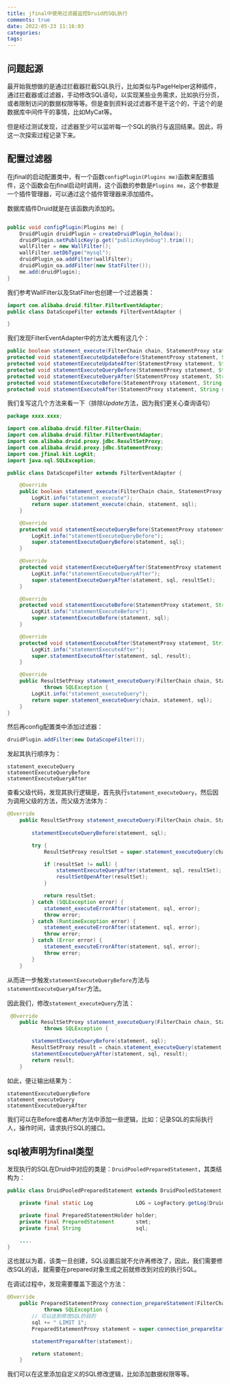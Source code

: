 ```yaml
---
title: jfinal中使用过滤器监控Druid的SQL执行
comments: true
date: 2022-05-23 11:16:03
categories:
tags:
---
```


## 问题起源

最开始我想做的是通过拦截器拦截SQL执行，比如类似与PageHelper这种插件，通过拦截器或过滤器，手动修改SQL语句，以实现某些业务需求，比如执行分页，或者限制访问的数据权限等等。但是查到资料说过滤器不是干这个的，干这个的是数据库中间件干的事情，比如MyCat等。

但是经过测试发现，过滤器至少可以监听每一个SQL的执行与返回结果。因此，将这一次探索过程记录下来。

## 配置过滤器

在jfinal的启动配置类中，有一个函数`configPlugin(Plugins me)`函数来配置插件，这个函数会在jfinal启动时调用，这个函数的参数是`Plugins me`，这个参数是一个插件管理器，可以通过这个插件管理器来添加插件。

数据库插件Druid就是在该函数内添加的。

```java

public void configPlugin(Plugins me) {
    DruidPlugin druidPlugin = createDruidPlugin_holdoa();
    druidPlugin.setPublicKey(p.get("publicKeydebug").trim());
    wallFilter = new WallFilter();
    wallFilter.setDbType("mysql");
    druidPlugin_oa.addFilter(wallFilter);
    druidPlugin_oa.addFilter(new StatFilter());
    me.add(druidPlugin);
}

```

我们参考WallFilter以及StatFilter也创建一个过滤器类：


```java
import com.alibaba.druid.filter.FilterEventAdapter;
public class DataScopeFilter extends FilterEventAdapter {

}

```

我们发现FilterEventAdapter中的方法大概有这几个：

```java
public boolean statement_execute(FilterChain chain, StatementProxy statement, String sql) throws SQLException {...}
protected void statementExecuteUpdateBefore(StatementProxy statement, String sql) {...}
protected void statementExecuteUpdateAfter(StatementProxy statement, String sql, int updateCount) {...}
protected void statementExecuteQueryBefore(StatementProxy statement, String sql) {...}
protected void statementExecuteQueryAfter(StatementProxy statement, String sql, ResultSetProxy resultSet) {...}
protected void statementExecuteBefore(StatementProxy statement, String sql) {...}
protected void statementExecuteAfter(StatementProxy statement, String sql, boolean result) {...}
```

我们复写这几个方法来看一下（排除*Update*方法，因为我们更关心查询语句）

```java
package xxxx.xxxx;

import com.alibaba.druid.filter.FilterChain;
import com.alibaba.druid.filter.FilterEventAdapter;
import com.alibaba.druid.proxy.jdbc.ResultSetProxy;
import com.alibaba.druid.proxy.jdbc.StatementProxy;
import com.jfinal.kit.LogKit;
import java.sql.SQLException;

public class DataScopeFilter extends FilterEventAdapter {

    @Override
    public boolean statement_execute(FilterChain chain, StatementProxy statement, String sql) throws SQLException {
        LogKit.info("statement_execute");
        return super.statement_execute(chain, statement, sql);
    }

    @Override
    protected void statementExecuteQueryBefore(StatementProxy statement, String sql) {
        LogKit.info("statementExecuteQueryBefore");
        super.statementExecuteQueryBefore(statement, sql);
    }

    @Override
    protected void statementExecuteQueryAfter(StatementProxy statement, String sql, ResultSetProxy resultSet) {
        LogKit.info("statementExecuteQueryAfter");
        super.statementExecuteQueryAfter(statement, sql, resultSet);
    }

    @Override
    protected void statementExecuteBefore(StatementProxy statement, String sql) {
        LogKit.info("statementExecuteBefore");
        super.statementExecuteBefore(statement, sql);
    }

    @Override
    protected void statementExecuteAfter(StatementProxy statement, String sql, boolean result) {
        LogKit.info("statementExecuteAfter");
        super.statementExecuteAfter(statement, sql, result);
    }

    @Override
    public ResultSetProxy statement_executeQuery(FilterChain chain, StatementProxy statement, String sql)
            throws SQLException {
        LogKit.info("statement_executeQuery");
        return super.statement_executeQuery(chain, statement, sql);
    }
}

```

然后再config配置类中添加过滤器：

```java
druidPlugin.addFilter(new DataScopeFilter());
```

发起其执行顺序为：

```
statement_executeQuery
statementExecuteQueryBefore
statementExecuteQueryAfter
```

查看父级代码，发现其执行逻辑是，首先执行`statement_executeQuery`，然后因为调用父级的方法，而父级方法体为：

```java
@Override
    public ResultSetProxy statement_executeQuery(FilterChain chain, StatementProxy statement, String sql)
                                                                                                         throws SQLException {
        statementExecuteQueryBefore(statement, sql);

        try {
            ResultSetProxy resultSet = super.statement_executeQuery(chain, statement, sql);

            if (resultSet != null) {
                statementExecuteQueryAfter(statement, sql, resultSet);
                resultSetOpenAfter(resultSet);
            }

            return resultSet;
        } catch (SQLException error) {
            statement_executeErrorAfter(statement, sql, error);
            throw error;
        } catch (RuntimeException error) {
            statement_executeErrorAfter(statement, sql, error);
            throw error;
        } catch (Error error) {
            statement_executeErrorAfter(statement, sql, error);
            throw error;
        }
    }
```

从而进一步触发`statementExecuteQueryBefore`方法与`statementExecuteQueryAfter`方法。

因此我们，修改`statement_executeQuery`方法：

```java
 @Override
    public ResultSetProxy statement_executeQuery(FilterChain chain, StatementProxy statement, String sql)
            throws SQLException {

        statementExecuteQueryBefore(statement, sql);
        ResultSetProxy result = chain.statement_executeQuery(statement, sql);
        statementExecuteQueryAfter(statement, sql, result);
        return result;
    }
```

如此，便让输出结果为：

```
statementExecuteQueryBefore
statement_executeQuery
statementExecuteQueryAfter
```

我们可以在Before或者After方法中添加一些逻辑，比如：记录SQL的实际执行人，操作时间，请求执行SQL的接口。


## sql被声明为final类型

发现执行的SQL在Druid中对应的类是：`DruidPooledPreparedStatement`，其类结构为：

```java
public class DruidPooledPreparedStatement extends DruidPooledStatement implements PreparedStatement {

    private final static Log              LOG = LogFactory.getLog(DruidPooledPreparedStatement.class);

    private final PreparedStatementHolder holder;
    private final PreparedStatement       stmt;
    private final String                  sql;

    ....
}
```

这也就以为着，该类一旦创建，SQL设置后就不允许再修改了，因此，我们需要修改SQL的话，就需要在prepared对象生成之前就修改到对应的执行SQL。

在调试过程中，发现需要覆盖下面这个方法：


```java
@Override
    public PreparedStatementProxy connection_prepareStatement(FilterChain chain, ConnectionProxy connection, String sql)
            throws SQLException {
        // 可以达到修改SQL的目的
        sql += " LIMIT 1";
        PreparedStatementProxy statement = super.connection_prepareStatement(chain, connection, sql);

        statementPrepareAfter(statement);

        return statement;
    }
```

我们可以在这里添加自定义的SQL修改逻辑，比如添加数据权限等等。






